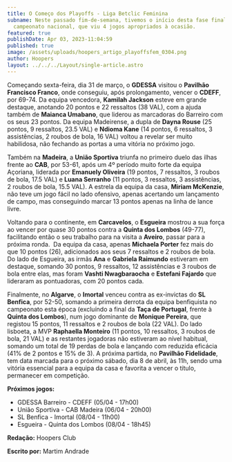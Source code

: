 ```yaml
---
title: O Começo dos Playoffs - Liga Betclic Feminina
subname: Neste passado fim-de-semana, tivemos o início desta fase final do
  campeonato nacional, que viu 4 jogos apropriados à ocasião.
featured: true
publishDate: Apr 03, 2023-11:04:59
published: true
image: /assets/uploads/hoopers_artigo_playoffsfem_0304.png
author: Hoopers
layout: ../../../Layout/single-article.astro
---
```

Começando sexta-feira, dia 31 de março, o **GDESSA** visitou o **Pavilhão Francisco Franco**, onde conseguiu, após prolongamento, vencer o **CDEFF**, por 69-74. Da equipa vencedora, **Kamilah Jackson** esteve em grande destaque, anotando 20 pontos e 22 ressaltos (38 VAL), com a ajuda também de **Maianca Umabano**, que liderou as marcadoras do Barreiro com os seus 23 pontos. Da equipa Madeirense, a dupla de **Dayna Rouse** (25 pontos, 9 ressaltos, 23.5 VAL) e **Ndioma Kane** (14 pontos, 6 ressaltos, 3 assistências, 2 roubos de bola, 16 VAL) voltou a revelar ser muito habilidosa, não fechando as portas a uma vitória no próximo jogo.

Também na **Madeira**, a **União Sportiva** triunfa no primeiro duelo das ilhas frente ao **CAB**, por 53-61, após um 4º período muito forte da equipa Açoriana, liderada por **Emanuely Oliveira** (19 pontos, 7 ressaltos, 3 roubos de bola, 17.5 VAL) e **Luana Serranho** (11 pontos, 3 ressaltos, 3 assistências, 2 roubos de bola, 15.5 VAL). A estrela da equipa da casa, **Miriam McKenzie**, não teve um jogo fácil no lado ofensivo, apenas acertando um lançamento de campo, mas conseguindo marcar 13 pontos apenas na linha de lance livre.

Voltando para o continente, em **Carcavelos**, o **Esgueira** mostrou a sua força ao vencer por quase 30 pontos contra a **Quinta dos Lombos** (49-77), facilitando então o seu trabalho para na visita a **Aveiro**, passar para a próxima ronda.  Da equipa da casa, apenas **Michaela Porter** fez mais do que 10 pontos (26), adicionados aos seus 7 ressaltos e 2 roubos de bola. Do lado de Esgueira, as irmãs **Ana** e **Gabriela Raimundo** estiveram em destaque, somando 30 pontos, 9 ressaltos, 12 assistências e 3 roubos de bola entre elas, mas foram **Vashti Nwagbaraocha** e **Estefani Fajardo** que lideraram as pontuadoras, com 20 pontos cada.

Finalmente, no **Algarve**, o **Imortal** venceu contra as ex-invictas do **SL Benfica**, por 52-50, somando a primeira derrota da equipa benfiquista no campeonato esta época (excluíndo a final da **Taça de Portugal**, frente à **Quinta dos Lombos**), num jogo dominante de **Monique Pereira**, que registou 15 pontos, 11 ressaltos e 2 roubos de bola (22 VAL). Do lado lisboeta, a MVP **Raphaella Monteiro** (11 pontos, 10 ressaltos, 3 roubos de bola, 21 VAL) e as restantes jogadoras não estiveram ao nível habitual, somando um total de 19 perdas de bola e lançando com reduzida eficácia (41% de 2 pontos e 15% de 3). A próxima partida, no **Pavilhão Fidelidade**, tem data marcada para o próximo sábado, dia 8 de abril, às 11h, sendo uma vitória essencial para a equipa da casa e favorita a vencer o título, permanecer em competição.

**Próximos jogos:**

* GDESSA Barreiro - CDEFF (05/04 - 17h00)
* União Sportiva - CAB Madeira (06/04 - 20h00)
* SL Benfica - Imortal (08/04 - 11h00)
* Esgueira - Quinta dos Lombos (08/04 - 18h45)

**Redação:** Hoopers Club

**Escrito por:** Martim Andrade